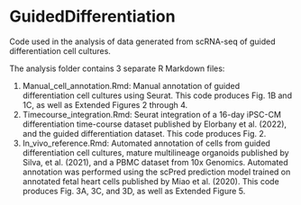 # GuidedDifferentiation

Code used in the analysis of data generated from scRNA-seq of guided differentiation cell cultures.  
  
The analysis folder contains 3 separate R Markdown files:  
  
1. Manual_cell_annotation.Rmd: Manual annotation of guided differentiation cell cultures using Seurat. This code produces Fig. 1B and 1C, as well as Extended Figures 2 through 4.  
2. Timecourse_integration.Rmd: Seurat integration of a 16-day iPSC-CM differentiation time-course dataset published by Elorbany et al. (2022), and the guided differentiation dataset. This code produces Fig. 2.  
3. In_vivo_reference.Rmd: Automated annotation of cells from guided differentiation cell cultures, mature multilineage organoids published by Silva, et al. (2021), and a PBMC dataset from 10x Genomics. Automated annotation was performed using the scPred prediction model trained on annotated fetal heart cells published by Miao et al. (2020). This code produces Fig. 3A, 3C, and 3D, as well as Extended Figure 5.
